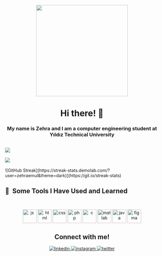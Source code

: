 <div align="center">
<img src="https://gifdb.com/images/thumbnail/cat-distracted-with-computer-mouse-cursor-vio3ac46g3jey005.gif" align="center" height="" width="300" />
</div>  
  
<h1 align="center">Hi there! 🫶 </h1>
<h3 align="center">My name is Zehra and I am a computer engineering student at Yıldız Technical University</h3>


<br/>  
<div align="left"><img src="https://github-readme-stats.vercel.app/api/top-langs/?username=zehraemul&hide_border=true&theme=radical&layout=compact" align="center" /></div>  

<br/>  

<div align="left"><img src="https://github-readme-stats.vercel.app/api?username=zehraemul&show_icons=true&theme=dracula&count_private=true&hide_border=true" align="center" /></div>  

<br/>  
![GitHub Streak](https://streak-stats.demolab.com/?user=zehraemul&theme=dark)](https://git.io/streak-stats)
<h2> 🚀 &nbsp;Some Tools I Have Used and Learned</h2>
 <br/>
<p align="center">
<img src="https://www.svgrepo.com/show/353925/javascript.svg" alt="js" width="45" height="45"/>
<img src="https://www.svgrepo.com/show/452228/html-5.svg" alt="html" width="45" height="45"/>
<img src="https://upload.wikimedia.org/wikipedia/commons/thumb/6/62/CSS3_logo.svg/240px-CSS3_logo.svg.png" alt="css" width="45" height="45"/>
<img src="https://www.svgrepo.com/show/355190/reactjs.svg" alt="php" width="45" height="45"/>
<img src="https://upload.wikimedia.org/wikipedia/commons/thumb/1/18/C_Programming_Language.svg/1200px-C_Programming_Language.svg.png" alt="c" width="45" height="45"/>
<img src="https://www.svgrepo.com/download/373830/matlab.svg" alt="matlab" width="45" height="45"/>
<img src="https://seeklogo.com/images/J/java-logo-7F8B35BAB3-seeklogo.com.png" alt="java" width="45" height="45"/>
<img src="https://upload.wikimedia.org/wikipedia/commons/3/33/Figma-logo.svg" alt="figma" width="45" height="45"/>
</p>
</div>
<div align="center">
 <h2 align="center">Connect with me!</h2>
<a href="https://www.linkedin.com/in/zehra-beng%C3%BC-em%C3%BCl-2b9b871b3/" target="_blank">
<img src=https://img.shields.io/badge/linkedin-%231E77B5.svg?&style=for-the-badge&logo=linkedin&logoColor=white alt=linkedin style="margin-bottom: 5px;" />
</a>
<a href="https://instagram.com/zehraemul" target="_blank">
<img src=https://img.shields.io/badge/instagram-%23000000.svg?&style=for-the-badge&logo=instagram&logoColor=white alt=instagram style="margin-bottom: 5px;" />
</a>  
 <a href="https://twitter.com/buffay019" target="_blank">
<img src=https://img.shields.io/badge/twitter-%2300acee.svg?&style=for-the-badge&logo=twitter&logoColor=white alt=twitter style="margin-bottom: 5px;" />
</a>
</div>  
